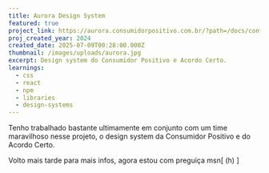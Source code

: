 ```yaml
---
title: Aurora Design System
featured: true
project_link: https://aurora.consumidorpositivo.com.br/?path=/docs/configurar-projeto--docs
proj_created_year: 2024
created_date: 2025-07-09T00:28:00.000Z
thumbnail: /images/uploads/aurora.jpg
excerpt: Design system do Consumidor Positivo e Acordo Certo.
learnings:
  - css
  - react
  - npm
  - libraries
  - design-systems
---
```

Tenho trabalhado bastante ultimamente em conjunto com um time maravilhoso nesse projeto, o design system da Consumidor Positivo e do Acordo Certo.

Volto mais tarde para mais infos, agora estou com preguiça msn\[ (h) ]
